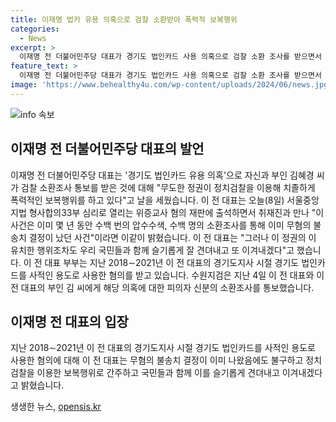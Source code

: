 ```yaml
---
title: 이재명 법카 유용 의혹으로 검찰 소환받아 폭력적 보복행위
categories:
  - News
excerpt: >
  이재명 전 더불어민주당 대표가 경기도 법인카드 사용 의혹으로 검찰 소환 조사를 받으면서 정치검찰의 폭력적인 보복행위라고 비판했다. 오늘 열리는 재판에 출석하며 수백 번의 압수수색과 소환조사를 통해 이미 무혐의 결정이 났던 사건이라고 주장했다. 이와 함께 이 정권의 행위조차도 국민과 함께 견뎌내고 이겨내겠다고 강조했다. 이 전 대표 부부는 2018∼2021년 경기도 법인카드를 사적 용도로 사용한 혐의를 받고 있으며, 수원지검은 이들에게 피의자 신분의 소환조사를 통보했다.
feature_text: >
  이재명 전 더불어민주당 대표가 경기도 법인카드 사용 의혹으로 검찰 소환 조사를 받으면서 정치검찰의 폭력적인 보복행위라고 비판했다. 오늘 열리는 재판에 출석하며 수백 번의 압수수색과 소환조사를 통해 이미 무혐의 결정이 났던 사건이라고 주장했다. 이와 함께 이 정권의 행위조차도 국민과 함께 견뎌내고 이겨내겠다고 강조했다. 이 전 대표 부부는 2018∼2021년 경기도 법인카드를 사적 용도로 사용한 혐의를 받고 있으며, 수원지검은 이들에게 피의자 신분의 소환조사를 통보했다.
image: 'https://www.behealthy4u.com/wp-content/uploads/2024/06/news.jpg'
---
```


<p><img src="https://www.behealthy4u.com/wp-content/uploads/2024/06/news.jpg" alt="info 속보" /></p>

<h2 data-ke-size="size26">이재명 전 더불어민주당 대표의 발언</h2>

<p data-ke-size="size16">이재명 전 더불어민주당 대표는 '경기도 법인카드 유용 의혹'으로 자신과 부인 김혜경 씨가 검찰 소환조사 통보를 받은 것에 대해 "무도한 정권이 정치검찰을 이용해 치졸하게 폭력적인 보복행위를 하고 있다"고 날을 세웠습니다. 이 전 대표는 오늘(8일) 서울중앙지법 형사합의33부 심리로 열리는 위증교사 혐의 재판에 출석하면서 취재진과 만나 "이 사건은 이미 몇 년 동안 수백 번의 압수수색, 수백 명의 소환조사를 통해 이미 무혐의 불송치 결정이 났던 사건"이라면 이같이 밝혔습니다. 이 전 대표는 "그러나 이 정권의 이 유치한 행위조차도 우리 국민들과 함께 슬기롭게 잘 견뎌내고 또 이겨내겠다"고 했습니다. 이 전 대표 부부는 지난 2018∼2021년 이 전 대표의 경기도지사 시절 경기도 법인카드를 사적인 용도로 사용한 혐의를 받고 있습니다. 수원지검은 지난 4일 이 전 대표와 이 전 대표의 부인 김 씨에게 해당 의혹에 대한 피의자 신분의 소환조사를 통보했습니다.</p>

<h2 data-ke-size="size26">이재명 전 대표의 입장</h2>

<p data-ke-size="size16">지난 2018∼2021년 이 전 대표의 경기도지사 시절 경기도 법인카드를 사적인 용도로 사용한 혐의에 대해 이 전 대표는 무혐의 불송치 결정이 이미 나왔음에도 불구하고 정치검찰을 이용한 보복행위로 간주하고 국민들과 함께 이를 슬기롭게 견뎌내고 이겨내겠다고 밝혔습니다.</p>
생생한 뉴스, <a href="https://opensis.kr" rel="dofollow">opensis.kr</a>


